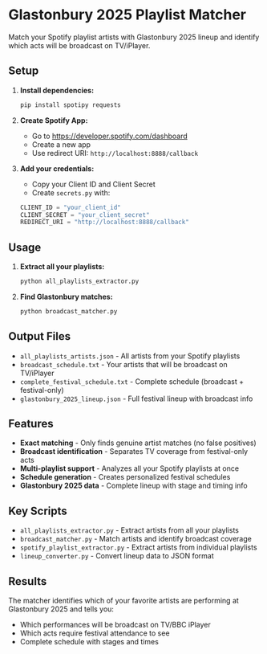# Glastonbury 2025 Playlist Matcher

Match your Spotify playlist artists with Glastonbury 2025 lineup and identify which acts will be broadcast on TV/iPlayer.

## Setup

1. **Install dependencies:**
   ```bash
   pip install spotipy requests
   ```

2. **Create Spotify App:**
   - Go to https://developer.spotify.com/dashboard
   - Create a new app
   - Use redirect URI: `http://localhost:8888/callback`

3. **Add your credentials:**
   - Copy your Client ID and Client Secret
   - Create `secrets.py` with:
   ```python
   CLIENT_ID = "your_client_id"
   CLIENT_SECRET = "your_client_secret"
   REDIRECT_URI = "http://localhost:8888/callback"
   ```

## Usage

1. **Extract all your playlists:**
   ```bash
   python all_playlists_extractor.py
   ```

2. **Find Glastonbury matches:**
   ```bash
   python broadcast_matcher.py
   ```

## Output Files

- `all_playlists_artists.json` - All artists from your Spotify playlists
- `broadcast_schedule.txt` - Your artists that will be broadcast on TV/iPlayer
- `complete_festival_schedule.txt` - Complete schedule (broadcast + festival-only)
- `glastonbury_2025_lineup.json` - Full festival lineup with broadcast info

## Features

- **Exact matching** - Only finds genuine artist matches (no false positives)
- **Broadcast identification** - Separates TV coverage from festival-only acts
- **Multi-playlist support** - Analyzes all your Spotify playlists at once
- **Schedule generation** - Creates personalized festival schedules
- **Glastonbury 2025 data** - Complete lineup with stage and timing info

## Key Scripts

- `all_playlists_extractor.py` - Extract artists from all your playlists
- `broadcast_matcher.py` - Match artists and identify broadcast coverage
- `spotify_playlist_extractor.py` - Extract artists from individual playlists
- `lineup_converter.py` - Convert lineup data to JSON format

## Results

The matcher identifies which of your favorite artists are performing at Glastonbury 2025 and tells you:
- Which performances will be broadcast on TV/BBC iPlayer
- Which acts require festival attendance to see
- Complete schedule with stages and times
